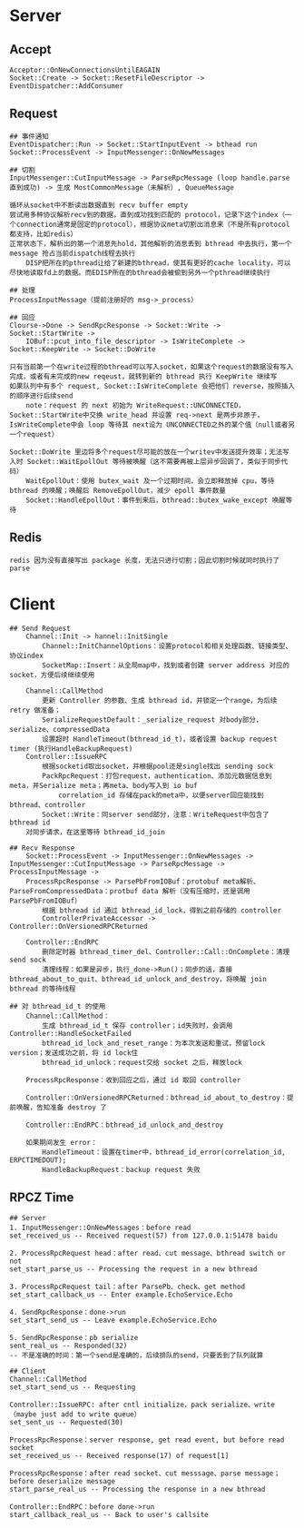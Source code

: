 
# Server

## Accept
    Acceptor::OnNewConnectionsUntilEAGAIN
    Socket::Create -> Socket::ResetFileDescriptor -> EventDispatcher::AddConsumer

## Request 
    ## 事件通知
    EventDispatcher::Run -> Socket::StartInputEvent -> bthead run Socket::ProcessEvent -> InputMessenger::OnNewMessages
    
    ## 切割
    InputMessenger::CutInputMessage -> ParseRpcMessage (loop handle.parse 直到成功) -> 生成 MostCommonMessage（未解析）, QueueMessage

    循环从socket中不断读出数据直到 recv buffer empty
    尝试用多种协议解析recv到的数据，直到成功找到匹配的 protocol，记录下这个index（一个connection通常是固定的protocol），根据协议meta切割出消息来（不是所有protocol都支持，比如redis）
    正常状态下，解析出的第一个消息先hold，其他解析的消息丢到 bthread 中去执行，第一个 message 抢占当前dispatch线程去执行
        DISP把所在的pthread让给了新建的bthread，使其有更好的cache locality，可以尽快地读取fd上的数据。而EDISP所在的bthread会被偷到另外一个pthread继续执行
    
    ## 处理
    ProcessInputMessage（提前注册好的 msg->_process）
    
    ## 回应
    Clourse->Done -> SendRpcResponse -> Socket::Write -> Socket::StartWrite -> 
        IOBuf::pcut_into_file_descriptor -> IsWriteComplete -> Socket::KeepWrite -> Socket::DoWrite

    只有当前第一个在write过程的bthread可以写入socket，如果这个request的数据没有写入完成，或者有未完成的new reqeust，就转到新的 bthread 执行 KeepWrite 继续写
    如果队列中有多个 request, Socket::IsWriteComplete 会把他们 reverse，按照插入的顺序进行后续send 
        note：request 的 next 初始为 WriteRequest::UNCONNECTED，Socket::StartWrite中交换 write_head 并设置 req->next 是两步非原子，IsWriteComplete中会 loop 等待其 next设为 UNCONNECTED之外的某个值（null或者另一个request）

    Socket::DoWrite 里边将多个request尽可能的放在一个writev中发送提升效率；无法写入时 Socket::WaitEpollOut 等待被唤醒（这不需要再被上层异步回调了，类似于同步代码）
        WaitEpollOut：使用 butex_wait 及一个过期时间，会立即释放掉 cpu，等待 bthread 的唤醒；唤醒后 RemoveEpollOut，减少 epoll 事件数量
        Socket::HandleEpollOut：事件到来后，bthread::butex_wake_except 唤醒等待

## Redis
    redis 因为没有直接写出 package 长度，无法只进行切割；因此切割时候就同时执行了 parse

# Client
    ## Send Request
        Channel::Init -> hannel::InitSingle
            Channel::InitChannelOptions：设置protocol和相关处理函数、链接类型、协议index        
            SocketMap::Insert：从全局map中，找到或者创建 server address 对应的 socket，方便后续继续使用

        Channel::CallMethod
            更新 Controller 的参数、生成 bthread id，并锁定一个range，为后续 retry 做准备；
            SerializeRequestDefault：_serialize_request 对body部分，serialize、compressedData
            设置超时 HandleTimeout(bthread_id_t)，或者设置 backup request timer (执行HandleBackupRequest)
        Controller::IssueRPC
            根据socketid取出socket，并根据pool还是single找出 sending sock        
            PackRpcRequest：打包request，authentication、添加元数据信息到 meta，并Serialize meta；再meta、body写入到 io buf
                correlation_id 存储在pack的meta中，以便server回应能找到bthread、controller
            Socket::Write：同server send部分，注意：WriteRequest中包含了 bthread id
        对同步请求，在这里等待 bthread_id_join

    ## Recv Response
        Socket::ProcessEvent -> InputMessenger::OnNewMessages -> InputMessenger::CutInputMessage -> ParseRpcMessage -> ProcessInputMessage -> 
        ProcessRpcResponse -> ParsePbFromIOBuf：protobuf meta解析、ParseFromCompressedData：protbuf data 解析（没有压缩时，还是调用 ParsePbFromIOBuf）
            根据 bthread id 通过 bthread_id_lock，得到之前存储的 controller
            ControllerPrivateAccessor -> Controller::OnVersionedRPCReturned

        Controller::EndRPC
            删除定时器 bthread_timer_del、Controller::Call::OnComplete：清理 send sock
            清理线程：如果是异步，执行_done->Run()；同步的话，直接 bthread_about_to_quit、bthread_id_unlock_and_destroy，将唤醒 join bthread 的等待线程
                
    ## 对 bthread_id_t 的使用
        Channel::CallMethod：
            生成 bthread_id_t 保存 controller；id失败时，会调用 Controller::HandleSocketFailed
            bthread_id_lock_and_reset_range：为本次发送和重试，预留lock version；发送成功之前，将 id lock住
            bthread_id_unlock：request交给 socket 之后，释放lock

        ProcessRpcResponse：收到回应之后，通过 id 取回 controller

        Controller::OnVersionedRPCReturned：bthread_id_about_to_destroy：提前唤醒，告知准备 destroy 了

        Controller::EndRPC：bthread_id_unlock_and_destroy

        如果期间发生 error：
            HandleTimeout：设置在timer中，bthread_id_error(correlation_id, ERPCTIMEDOUT);
            HandleBackupRequest：backup request 失败
        
## RPCZ Time
    ## Server
    1. InputMessenger::OnNewMessages：before read
    set_received_us -- Received request(57) from 127.0.0.1:51478 baidu

    2. ProcessRpcRequest head：after read、cut message、bthread switch or not
    set_start_parse_us -- Processing the request in a new bthread

    3. ProcessRpcRequest tail：after ParsePb、check、get method
    set_start_callback_us -- Enter example.EchoService.Echo

    4. SendRpcResponse：done->run
    set_start_send_us -- Leave example.EchoService.Echo

    5. SendRpcResponse：pb serialize
    sent_real_us -- Responded(32)
    -- 不是准确的时间：第一个send是准确的，后续排队的send，只要丢到了队列就算

    ## Client
    Channel::CallMethod
    set_start_send_us -- Requesting 

    Controller::IssueRPC: after cntl initialize，pack serialize、write（maybe just add to write queue）
    set_sent_us -- Requested(30) 

    ProcessRpcResponse：server response, get read event, but before read socket
    set_received_us -- Received response(17) of request[1]

    ProcessRpcResponse：after read socket、cut messsage、parse message；before deserialize message
    start_parse_real_us -- Processing the response in a new bthread

    Controller::EndRPC：before done->run
    start_callback_real_us -- Back to user's callsite